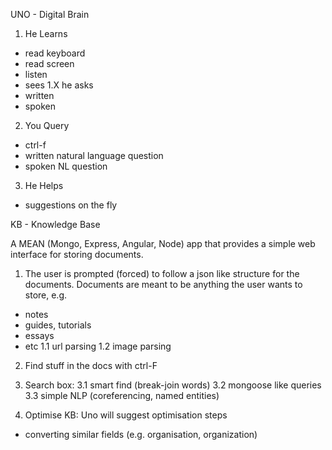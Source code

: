 UNO - Digital Brain

1. He Learns
  - read keyboard
  - read screen
  - listen 
  - sees
1.X he asks
  - written 
  - spoken
2. You Query
  - ctrl-f
  - written natural language question
  - spoken NL question
3. He Helps
  - suggestions on the fly


KB - Knowledge Base

A MEAN (Mongo, Express, Angular, Node) app that provides a simple web interface for storing documents.

1. The user is prompted (forced) to follow a json like structure for the documents. Documents are meant
  to be anything the user wants to store, e.g.
  - notes
  - guides, tutorials
  - essays
  - etc
  1.1 url parsing
  1.2 image parsing

2. Find stuff in the docs with ctrl-F
3. Search box:
  3.1 smart find (break-join words)
  3.2 mongoose like queries
  3.3 simple NLP (coreferencing, named entities)

4. Optimise KB: Uno will suggest optimisation steps
  - converting similar fields (e.g. organisation, organization)

  

